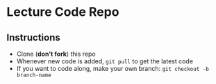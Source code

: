 # Lecture Code Repo

## Instructions

- Clone (**don't fork**) this repo
- Whenever new code is added, `git pull` to get the latest code
- If you want to code along, make your own branch: `git checkout -b branch-name` 